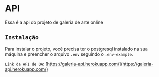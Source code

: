 # API
Essa é a api do projeto de galeria de arte online

## `Instalação`
Para instalar o projeto, você precisa ter o postgresql instalado na sua máquina
e preencher o arquivo `.env` seguindo o `.env-example`.

`Link da API de QA`: [https://galeria-api.herokuapp.com/](https://galeria-api.herokuapp.com/)

